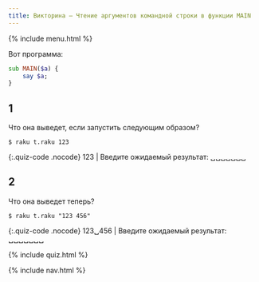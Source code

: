 ```yaml
---
title: Викторина — Чтение аргументов командной строки в функции MAIN
---
```


{% include menu.html %}

Вот программа:

```raku
sub MAIN($a) {
    say $a;
}
```

## 1

Что она выведет, если запустить следующим образом?

```console
$ raku t.raku 123
```

{:.quiz-code .nocode}
123 | Введите ожидаемый результат: ␣␣␣␣␣␣␣

## 2

Что она выведет теперь?

```console
$ raku t.raku "123 456"
```

{:.quiz-code .nocode}
123␣456 | Введите ожидаемый результат: ␣␣␣␣␣␣␣


{% include quiz.html %}

{% include nav.html %}